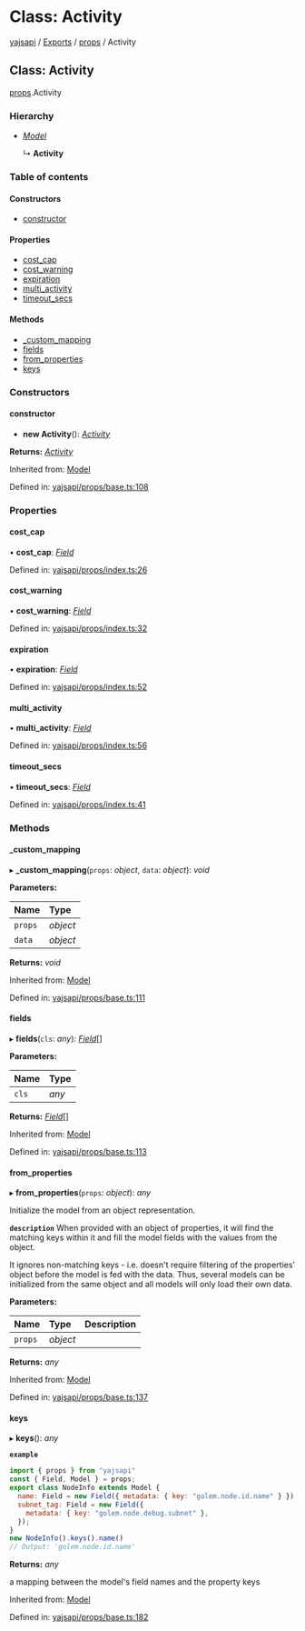 # Class: Activity

[yajsapi](../yajsapi.md) / [Exports](../modules/) / [props](../modules/props.md) / Activity

## Class: Activity

[props](../modules/props.md).Activity

### Hierarchy

* [_Model_](props_base.model.md)

  ↳ **Activity**

### Table of contents

#### Constructors

* [constructor](props.activity.md#constructor)

#### Properties

* [cost\_cap](props.activity.md#cost_cap)
* [cost\_warning](props.activity.md#cost_warning)
* [expiration](props.activity.md#expiration)
* [multi\_activity](props.activity.md#multi_activity)
* [timeout\_secs](props.activity.md#timeout_secs)

#### Methods

* [\_custom\_mapping](props.activity.md#_custom_mapping)
* [fields](props.activity.md#fields)
* [from\_properties](props.activity.md#from_properties)
* [keys](props.activity.md#keys)

### Constructors

#### constructor

+ **new Activity**\(\): [_Activity_](props.activity.md)

**Returns:** [_Activity_](props.activity.md)

Inherited from: [Model](props_base.model.md)

Defined in: [yajsapi/props/base.ts:108](https://github.com/golemfactory/yajsapi/blob/289a25a/yajsapi/props/base.ts#L108)

### Properties

#### cost\_cap

• **cost\_cap**: [_Field_](props_base.field.md)

Defined in: [yajsapi/props/index.ts:26](https://github.com/golemfactory/yajsapi/blob/289a25a/yajsapi/props/index.ts#L26)

#### cost\_warning

• **cost\_warning**: [_Field_](props_base.field.md)

Defined in: [yajsapi/props/index.ts:32](https://github.com/golemfactory/yajsapi/blob/289a25a/yajsapi/props/index.ts#L32)

#### expiration

• **expiration**: [_Field_](props_base.field.md)

Defined in: [yajsapi/props/index.ts:52](https://github.com/golemfactory/yajsapi/blob/289a25a/yajsapi/props/index.ts#L52)

#### multi\_activity

• **multi\_activity**: [_Field_](props_base.field.md)

Defined in: [yajsapi/props/index.ts:56](https://github.com/golemfactory/yajsapi/blob/289a25a/yajsapi/props/index.ts#L56)

#### timeout\_secs

• **timeout\_secs**: [_Field_](props_base.field.md)

Defined in: [yajsapi/props/index.ts:41](https://github.com/golemfactory/yajsapi/blob/289a25a/yajsapi/props/index.ts#L41)

### Methods

#### \_custom\_mapping

▸ **\_custom\_mapping**\(`props`: _object_, `data`: _object_\): _void_

**Parameters:**

| Name | Type |
| :--- | :--- |
| `props` | _object_ |
| `data` | _object_ |

**Returns:** _void_

Inherited from: [Model](props_base.model.md)

Defined in: [yajsapi/props/base.ts:111](https://github.com/golemfactory/yajsapi/blob/289a25a/yajsapi/props/base.ts#L111)

#### fields

▸ **fields**\(`cls`: _any_\): [_Field_](props_base.field.md)\[\]

**Parameters:**

| Name | Type |
| :--- | :--- |
| `cls` | _any_ |

**Returns:** [_Field_](props_base.field.md)\[\]

Inherited from: [Model](props_base.model.md)

Defined in: [yajsapi/props/base.ts:113](https://github.com/golemfactory/yajsapi/blob/289a25a/yajsapi/props/base.ts#L113)

#### from\_properties

▸ **from\_properties**\(`props`: _object_\): _any_

Initialize the model from an object representation.

**`description`** When provided with an object of properties, it will find the matching keys within it and fill the model fields with the values from the object.

It ignores non-matching keys - i.e. doesn't require filtering of the properties' object before the model is fed with the data. Thus, several models can be initialized from the same object and all models will only load their own data.

**Parameters:**

| Name | Type | Description |
| :--- | :--- | :--- |
| `props` | _object_ |  |

**Returns:** _any_

Inherited from: [Model](props_base.model.md)

Defined in: [yajsapi/props/base.ts:137](https://github.com/golemfactory/yajsapi/blob/289a25a/yajsapi/props/base.ts#L137)

#### keys

▸ **keys**\(\): _any_

**`example`**

```javascript
import { props } from "yajsapi"
const { Field, Model } = props;
export class NodeInfo extends Model {
  name: Field = new Field({ metadata: { key: "golem.node.id.name" } });
  subnet_tag: Field = new Field({
    metadata: { key: "golem.node.debug.subnet" },
  });
}
new NodeInfo().keys().name()
// Output: 'golem.node.id.name'
```

**Returns:** _any_

a mapping between the model's field names and the property keys

Inherited from: [Model](props_base.model.md)

Defined in: [yajsapi/props/base.ts:182](https://github.com/golemfactory/yajsapi/blob/289a25a/yajsapi/props/base.ts#L182)

